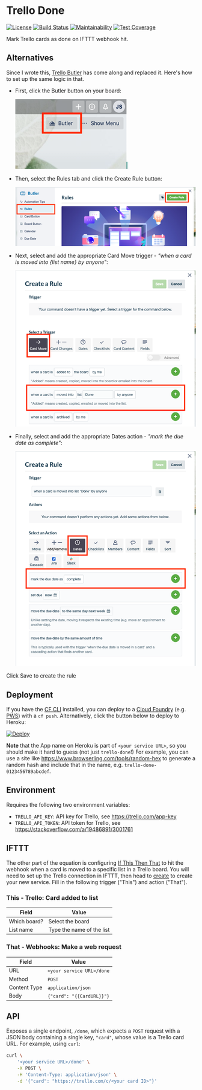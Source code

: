 # Trello Done

[![License](https://img.shields.io/github/license/textbook/fauxauth.svg)](https://github.com/textbook/fauxauth/blob/master/LICENSE)
[![Build Status](https://travis-ci.org/textbook/trello-done.svg?branch=master)](https://travis-ci.org/textbook/trello-done)
[![Maintainability](https://api.codeclimate.com/v1/badges/0b7cef1f215d4e35611e/maintainability)](https://codeclimate.com/github/textbook/trello-done/maintainability)
[![Test Coverage](https://api.codeclimate.com/v1/badges/0b7cef1f215d4e35611e/test_coverage)](https://codeclimate.com/github/textbook/trello-done/test_coverage)

Mark Trello cards as done on IFTTT webhook hit.

## Alternatives

Since I wrote this, [Trello Butler] has come along and replaced it. Here's how
to set up the same logic in that.

  - First, click the Butler button on your board:

    [![Trello "Butler" button in board][1]][1]

  - Then, select the Rules tab and click the Create Rule button:

    [![Butler modal showing Rules tab][2]][2]

  - Next, select and add the appropriate Card Move trigger - *"when a card is
    moved into {list name} by anyone"*:

    [![Create a rule - add a Card Move trigger][3]][3]

  - Finally, select and add the appropriate Dates action - *"mark the due date
    as complete"*:

    [![Create a rule - add a Date action][4]][4]

Click Save to create the rule

## Deployment

If you have the [CF CLI] installed, you can deploy to a [Cloud Foundry] (e.g.
[PWS]) with a `cf push`. Alternatively, click the button below to deploy to
Heroku:

[![Deploy](https://www.herokucdn.com/deploy/button.svg)](https://heroku.com/deploy?template=https://github.com/textbook/trello-done)

**Note** that the App name on Heroku is part of `<your service URL>`, so you
should make it hard to guess (not just `trello-done`!) For example, you can
use a site like https://www.browserling.com/tools/random-hex to generate a
random hash and include that in the name, e.g. `trello-done-0123456789abcdef`.

## Environment

Requires the following two environment variables:

  - `TRELLO_API_KEY`: API key for Trello, see https://trello.com/app-key
  - `TRELLO_API_TOKEN`: API token for Trello, see https://stackoverflow.com/a/19486891/3001761

## IFTTT

The other part of the equation is configuring [If This Then That] to hit the
webhook when a card is moved to a specific list in a Trello board. You will
need to set up the Trello connection in IFTTT, then head to [create] to create
your new service. Fill in the following trigger ("This") and action ("That").

### This - Trello: Card added to list

| Field        | Value                     |
| ------------ | ------------------------- |
| Which board? | Select the board          |
| List name    | Type the name of the list |

### That - Webhooks: Make a web request

| Field        | Value                     |
| ------------ | ------------------------- |
| URL          | `<your service URL>/done` |
| Method       | `POST`                    |
| Content Type | `application/json`        |
| Body         | `{"card": "{{CardURL}}"}` |

## API

Exposes a single endpoint, `/done`, which expects a `POST` request with a JSON
body containing a single key, `"card"`, whose value is a Trello card URL. For
example, using `curl`:

```bash
curl \
    '<your service URL>/done' \
    -X POST \
    -H 'Content-Type: application/json' \
    -d '{"card": "https://trello.com/c/<your card ID>"}'
```

[CF CLI]: https://docs.cloudfoundry.org/cf-cli/
[Cloud Foundry]: https://www.cloudfoundry.org/
[create]: https://ifttt.com/create
[If This Then That]: https://ifttt.com
[PWS]: https://run.pivotal.io
[Trello Butler]: https://help.trello.com/article/1198-an-intro-to-butler

[1]: assets/trello-butler-button.png
[2]: assets/trello-butler-create-rule.png
[3]: assets/trello-butler-select-trigger.png
[4]: assets/trello-butler-select-action.png
